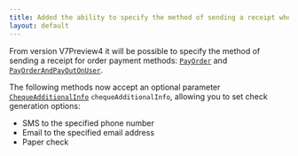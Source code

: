 ```yaml
---
title: Added the ability to specify the method of sending a receipt when paying for an order
layout: default
---
```


From version V7Preview4 it will be possible to specify the method of sending a receipt for order payment methods: 
[`PayOrder`](https://syrve.github.io/front.api.sdk/v7/html/M_Resto_Front_Api_IOperationService_PayOrder.htm) and 
[`PayOrderAndPayOutOnUser`](https://syrve.github.io/front.api.sdk/v7/html/M_Resto_Front_Api_IOperationService_PayOrderAndPayOutOnUser.htm).

The following methods now accept an optional parameter 
[`ChequeAdditionalInfo`](https://syrve.github.io/front.api.sdk/v7/html/T_Resto_Front_Api_Data_Payments_ChequeAdditionalInfo.htm) `chequeAdditionalInfo`, 
allowing you to set check generation options:

- SMS to the specified phone number
- Email to the specified email address
- Paper check